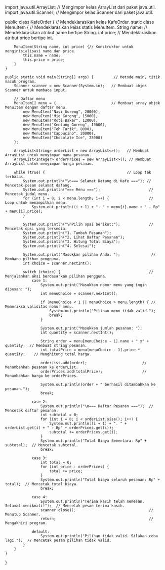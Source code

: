 import java.util.ArrayList;                // Mengimpor kelas ArrayList dari paket java.util.
import java.util.Scanner;                 // Mengimpor kelas Scanner dari paket java.util.

public class KafeOrder {                  // Mendeklarasikan kelas KafeOrder.
    static class MenuItem {               // Mendeklarasikan kelas statis MenuItem.
        String name;                      // Mendeklarasikan atribut name bertipe String.
        int price;                        // Mendeklarasikan atribut price bertipe int.

        MenuItem(String name, int price) {// Konstruktor untuk menginisialisasi name dan price.
            this.name = name;
            this.price = price;
        }
    }

    public static void main(String[] args) {         // Metode main, titik masuk program.
        Scanner scanner = new Scanner(System.in);   // Membuat objek Scanner untuk membaca input.

        // Daftar menu
        MenuItem[] menu = {                         // Membuat array objek MenuItem dengan daftar menu.
            new MenuItem("Nasi Goreng", 20000),
            new MenuItem("Mie Goreng", 15000),
            new MenuItem("Roti Bakar", 12000),
            new MenuItem("Kentang Goreng", 10000),
            new MenuItem("Teh Tarik", 8000),
            new MenuItem("Cappucino", 20000),
            new MenuItem("Chocolate Ice", 25000)
        };

        ArrayList<String> orderList = new ArrayList<>();   // Membuat ArrayList untuk menyimpan nama pesanan.
        ArrayList<Integer> orderPrices = new ArrayList<>(); // Membuat ArrayList untuk menyimpan harga pesanan.

        while (true) {                                     // Loop tak terbatas.
            System.out.println("\n=== Selamat Datang di Kafe ==="); // Mencetak pesan selamat datang.
            System.out.println("=== Menu ===");                      // Mencetak judul menu.
            for (int i = 0; i < menu.length; i++) {                  // Loop untuk menampilkan menu.
                System.out.println((i + 1) + ". " + menu[i].name + " - Rp" + menu[i].price);
            }

            System.out.println("\nPilih opsi berikut:");             // Mencetak opsi yang tersedia.
            System.out.println("1. Tambah Pesanan");
            System.out.println("2. Lihat Daftar Pesanan");
            System.out.println("3. Hitung Total Biaya");
            System.out.println("4. Selesai");

            System.out.print("Masukkan pilihan Anda: ");              // Membaca pilihan pengguna.
            int choice = scanner.nextInt();

            switch (choice) {                                        // Menjalankan aksi berdasarkan pilihan pengguna.
                case 1:
                    System.out.print("Masukkan nomor menu yang ingin dipesan: ");
                    int menuChoice = scanner.nextInt();

                    if (menuChoice < 1 || menuChoice > menu.length) { // Memeriksa validitas nomor menu.
                        System.out.println("Pilihan menu tidak valid.");
                        break;
                    }

                    System.out.print("Masukkan jumlah pesanan: ");
                    int quantity = scanner.nextInt();

                    String order = menu[menuChoice - 1].name + " x" + quantity;  // Membuat string pesanan.
                    int totalPrice = menu[menuChoice - 1].price * quantity;    // Menghitung total harga.

                    orderList.add(order);                         // Menambahkan pesanan ke orderList.
                    orderPrices.add(totalPrice);                  // Menambahkan harga ke orderPrices.

                    System.out.println(order + " berhasil ditambahkan ke pesanan.");
                    break;

                case 2:
                    System.out.println("\n=== Daftar Pesanan ===");  // Mencetak daftar pesanan.
                    int subtotal = 0;
                    for (int i = 0; i < orderList.size(); i++) {
                        System.out.println((i + 1) + ". " + orderList.get(i) + " - Rp" + orderPrices.get(i));
                        subtotal += orderPrices.get(i);
                    }
                    System.out.println("Total Biaya Sementara: Rp" + subtotal);  // Mencetak subtotal.
                    break;

                case 3:
                    int total = 0;
                    for (int price : orderPrices) {
                        total += price;
                    }
                    System.out.println("Total biaya seluruh pesanan: Rp" + total);  // Mencetak total biaya.
                    break;

                case 4:
                    System.out.println("Terima kasih telah memesan. Selamat menikmati!");  // Mencetak pesan terima kasih.
                    scanner.close();                                 // Menutup Scanner.
                    return;                                          // Mengakhiri program.

                default:
                    System.out.println("Pilihan tidak valid. Silakan coba lagi.");  // Mencetak pesan pilihan tidak valid.
            }
        }
    }
}
